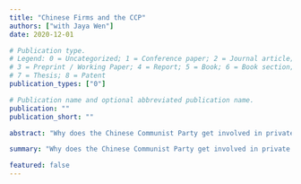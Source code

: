 ```yaml
---
title: "Chinese Firms and the CCP"
authors: ["with Jaya Wen"]
date: 2020-12-01

# Publication type.
# Legend: 0 = Uncategorized; 1 = Conference paper; 2 = Journal article;
# 3 = Preprint / Working Paper; 4 = Report; 5 = Book; 6 = Book section;
# 7 = Thesis; 8 = Patent
publication_types: ["0"]

# Publication name and optional abbreviated publication name.
publication: ""
publication_short: ""

abstract: "Why does the Chinese Communist Party get involved in private firms?"

summary: "Why does the Chinese Communist Party get involved in private firms?"

featured: false
---
```

